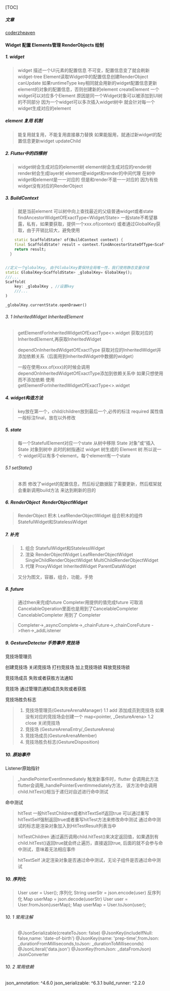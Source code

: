 [TOC]


##### 文章
[coderzheaven](https://www.coderzheaven.com/)


#### Widget 配置  Elements管理   RenderObjects 绘制

#####  1. widget

>widget  描述一个UI元素的配置信息
>不可变，配置信息变了就会刷新 widget-tree
>Element读取Widget中的配置信息创建RenderObject
>canUpdate
>如果runtimeType key相同就会用新的widget配置信息更新element的对象的配置信息，否则创建新的element
>createElement
>一个widget可以对应多个Element
>原因是同一个Widget对象可以被添加到UI树的不同部分
>因为一个widget可以多次插入widget树中
>就会针对每一个widget生成对应的element


##### element 复用 机制
>能复用就复用，不能复用直接暴力替换
>如果能服用，就通过新widget的配置信息更新widget
>updateChild



#####  2. Flutter中的四棵树
> widget树会生成对应的element树
> element树会生成对应的render树
> render树会生成layer树
> element是widget和render的中间代理
> 在树中widget和element是一一对应的
> 但是和render不是一一对应的
> 因为有些widget没有对应的RenderObject
>

#####  3. BuildContext
> 就是当前element
> 可以树中向上查找最近的父级普通widget或者state
> findAncestorWidgetOfExactType<Widget/State>
> 一般state不希望暴露，私有，如果要获取，提供一个xxx.of(context)
> 或者通过GlobalKey获取，由于开销比较大，避免使用

```dart
    static ScaffoldState? of(BuildContext context) {
    final ScaffoldState? result = context.findAncestorStateOfType<ScaffoldState>();
    return result;
  }


//定义一个globalKey, 由于GlobalKey要保持全局唯一性，我们使用静态变量存储
static GlobalKey<ScaffoldState> _globalKey= GlobalKey();
///...
Scaffold(
    key: _globalKey , //设置key
    ///...
)

_globalKey.currentState.openDrawer()

```


######  3. 1 InheritedWidget InheritedElement
> getElementForInheritedWidgetOfExactType<>.widget
> 获取对应的 InheritedElement,再获取InheritedWidget
>
> dependOnInheritedWidgetOfExactType
> 获取对应的InheritedWidget并添加依赖关系（后面用到InheritedWidget中数据的widget）
>
> 一般在使用xxx.of(xxx)的时候会调用dependOnInheritedWidgetOfExactType添加到依赖关系中
> 如果只想使用而不添加依赖 使用getElementForInheritedWidgetOfExactType<>.widget


##### 4. widget构造方法
>key放在第一个，child/children放到最后一个,必传的标注 required
>属性值一般标注final，放在以外修改


##### 5. state
>每一个StatefulElement对应一个state
>从树中移除 State 对象”或“插入 State 对象到树中
>此时的树指通过 widget 树生成的 Element 树
>所以说一个 widget可以有多个element，每个element有一个state


###### 5.1 setState()
>本质 修改了widget的配置信息，然后标记数据脏了需要更新，然后框架就会重新调用build方法 来达到刷新的目的


##### 6. RenderObject  RenderObjectWidget
>RenderObject 积木   LeafRenderObjectWidget
>组合积木的组件StatefulWidget和StatelessWidget


##### 7. 补充
> 1. 组合
> StatefulWidget和StatelessWidget
> 2. 渲染  RenderObjectWidget
>  LeafRenderObjectWidget
SingleChildRenderObjectWidget
MultiChildRenderObjectWidget
>  3. 代理 ProxyWidget
>  InheritedWidget  ParentDataWidget

>又分为图文，容器，组合，功能，手势


##### 8. future
> 通过then来完成future
> Completer用提供的值完成future
> 可取消CancelableOperation里面也是用到了CancelableCompleter
> CancelableCompleter 用到了 Completer

>Completer->\_asyncComplete->\_chainFuture->\_chainCoreFuture
>->then->\_addListener



##### 9. GestureDetector 手势事件 竞技场
竞技场管理员

创建竞技场
关闭竞技场
打扫竞技场
加上竞技场锁
释放竞技场锁

竞技场成员
失败或者获胜方法通知

竞技场
通过管理员通知成员失败或者获胜


竞技场胜负标志



> 1. 竞技场管理员(GestureArenaManager)
> 1.1 add 添加成员到竞技场 如果没有对应的竞技场会创建一个 map<pointer, \_GestureArena>
> 1.2 close 关闭竞技场
> 2. 竞技场 (GestureArenaEntry/\_GestureArena)
> 3. 竞技场成员(GestureArenaMember)
> 4. 竞技场胜负标志(GestureDisposition)




##### 10. 原始事件

Listener原始指针
>\_handlePointerEventImmediately
触发新事件时，flutter 会调用此方法
flutter会调用_handlePointerEventImmediately方法，
该方法中会调用child.hitTest()相当于递归对自述进行命中测试

命中测试
>hitTest
一般hitTestChildren或者hitTextSelf返回true
可以通过重写hitTextSelf强制返回true或者重写hitTest方法来修改命中测试
通过命中测试的标志是渲染对象加入到HitTestResult列表当中

>hitTestChildren
通过遍历调用child.hitTest()来决定返回值，如果遇到有child.hitTest()返回true就会终止遍历，直接返回true,
后面的就不会参与命中测试，意味着无法相应事件

>hitTextSelf
决定渲染对象是否通过命中测试，无论子组件是否通过命中测试






##### 10. 序列化
>User user = User();
>序列化
>String userStr = json.encode(user)
>反序列化
>Map userMap = json.decode(userStr)
>User user = User.fromJson(userMap);
>Map userMap = User.toJson(user);


###### 10. 1 常用注解
>@JsonSerializable(createToJson: false)
>@JsonKey(includeIfNull: false,name: 'date-of-birth')
>@JsonKey(name: 'prep-time',fromJson: \_durationFromMilliseconds,toJson: \_durationToMilliseconds)
>@JsonLiteral('data.json')
>@JsonKey(fromJson: \_dataFromJson)
>JsonConverter


###### 10. 2 常用依赖
json_annotation: ^4.6.0
json_serializable: ^6.3.1
build_runner: ^2.2.0





























